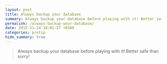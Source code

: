```yaml
---
layout: post
title: Always backup your database
summary: Always backup your database before playing with it! Better safe than sorry!
permalink: /always-backup-your-database/
date: 2015-11-24 18:01:27 +0100
categories: protip
hide_summary: true
---
```


> Always backup your database before playing with it! Better safe than sorry!
